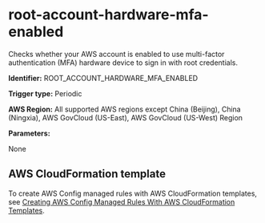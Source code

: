 # root\-account\-hardware\-mfa\-enabled<a name="root-account-hardware-mfa-enabled"></a>

Checks whether your AWS account is enabled to use multi\-factor authentication \(MFA\) hardware device to sign in with root credentials\. 

**Identifier:** ROOT\_ACCOUNT\_HARDWARE\_MFA\_ENABLED

**Trigger type:** Periodic

**AWS Region:** All supported AWS regions except China \(Beijing\), China \(Ningxia\), AWS GovCloud \(US\-East\), AWS GovCloud \(US\-West\) Region

**Parameters:**

None  

## AWS CloudFormation template<a name="w29aac11c33c17b7d289c15"></a>

To create AWS Config managed rules with AWS CloudFormation templates, see [Creating AWS Config Managed Rules With AWS CloudFormation Templates](aws-config-managed-rules-cloudformation-templates.md)\.